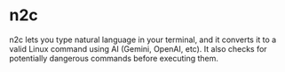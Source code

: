 # n2c
n2c lets you type natural language in your terminal, and it converts it to a valid Linux command using AI (Gemini, OpenAI, etc). It also checks for potentially dangerous commands before executing them.
